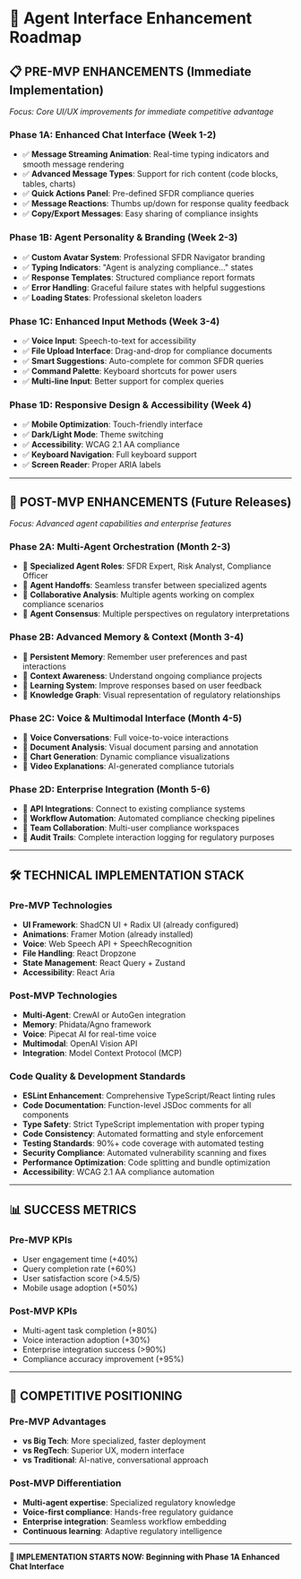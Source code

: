 # 🚀 Agent Interface Enhancement Roadmap

## 📋 **PRE-MVP ENHANCEMENTS** (Immediate Implementation)

_Focus: Core UI/UX improvements for immediate competitive advantage_

### **Phase 1A: Enhanced Chat Interface (Week 1-2)**

- ✅ **Message Streaming Animation**: Real-time typing indicators and smooth message rendering
- ✅ **Advanced Message Types**: Support for rich content (code blocks, tables, charts)
- ✅ **Quick Actions Panel**: Pre-defined SFDR compliance queries
- ✅ **Message Reactions**: Thumbs up/down for response quality feedback
- ✅ **Copy/Export Messages**: Easy sharing of compliance insights

### **Phase 1B: Agent Personality & Branding (Week 2-3)**

- ✅ **Custom Avatar System**: Professional SFDR Navigator branding
- ✅ **Typing Indicators**: "Agent is analyzing compliance..." states
- ✅ **Response Templates**: Structured compliance report formats
- ✅ **Error Handling**: Graceful failure states with helpful suggestions
- ✅ **Loading States**: Professional skeleton loaders

### **Phase 1C: Enhanced Input Methods (Week 3-4)**

- ✅ **Voice Input**: Speech-to-text for accessibility
- ✅ **File Upload Interface**: Drag-and-drop for compliance documents
- ✅ **Smart Suggestions**: Auto-complete for common SFDR queries
- ✅ **Command Palette**: Keyboard shortcuts for power users
- ✅ **Multi-line Input**: Better support for complex queries

### **Phase 1D: Responsive Design & Accessibility (Week 4)**

- ✅ **Mobile Optimization**: Touch-friendly interface
- ✅ **Dark/Light Mode**: Theme switching
- ✅ **Accessibility**: WCAG 2.1 AA compliance
- ✅ **Keyboard Navigation**: Full keyboard support
- ✅ **Screen Reader**: Proper ARIA labels

---

## 🎯 **POST-MVP ENHANCEMENTS** (Future Releases)

_Focus: Advanced agent capabilities and enterprise features_

### **Phase 2A: Multi-Agent Orchestration (Month 2-3)**

- 🔄 **Specialized Agent Roles**: SFDR Expert, Risk Analyst, Compliance Officer
- 🔄 **Agent Handoffs**: Seamless transfer between specialized agents
- 🔄 **Collaborative Analysis**: Multiple agents working on complex compliance scenarios
- 🔄 **Agent Consensus**: Multiple perspectives on regulatory interpretations

### **Phase 2B: Advanced Memory & Context (Month 3-4)**

- 🔄 **Persistent Memory**: Remember user preferences and past interactions
- 🔄 **Context Awareness**: Understand ongoing compliance projects
- 🔄 **Learning System**: Improve responses based on user feedback
- 🔄 **Knowledge Graph**: Visual representation of regulatory relationships

### **Phase 2C: Voice & Multimodal Interface (Month 4-5)**

- 🔄 **Voice Conversations**: Full voice-to-voice interactions
- 🔄 **Document Analysis**: Visual document parsing and annotation
- 🔄 **Chart Generation**: Dynamic compliance visualizations
- 🔄 **Video Explanations**: AI-generated compliance tutorials

### **Phase 2D: Enterprise Integration (Month 5-6)**

- 🔄 **API Integrations**: Connect to existing compliance systems
- 🔄 **Workflow Automation**: Automated compliance checking pipelines
- 🔄 **Team Collaboration**: Multi-user compliance workspaces
- 🔄 **Audit Trails**: Complete interaction logging for regulatory purposes

---

## 🛠️ **TECHNICAL IMPLEMENTATION STACK**

### **Pre-MVP Technologies**

- **UI Framework**: ShadCN UI + Radix UI (already configured)
- **Animations**: Framer Motion (already installed)
- **Voice**: Web Speech API + SpeechRecognition
- **File Handling**: React Dropzone
- **State Management**: React Query + Zustand
- **Accessibility**: React Aria

### **Post-MVP Technologies**

- **Multi-Agent**: CrewAI or AutoGen integration
- **Memory**: Phidata/Agno framework
- **Voice**: Pipecat AI for real-time voice
- **Multimodal**: OpenAI Vision API
- **Integration**: Model Context Protocol (MCP)

### **Code Quality & Development Standards**

- **ESLint Enhancement**: Comprehensive TypeScript/React linting rules
- **Code Documentation**: Function-level JSDoc comments for all components
- **Type Safety**: Strict TypeScript implementation with proper typing
- **Code Consistency**: Automated formatting and style enforcement
- **Testing Standards**: 90%+ code coverage with automated testing
- **Security Compliance**: Automated vulnerability scanning and fixes
- **Performance Optimization**: Code splitting and bundle optimization
- **Accessibility**: WCAG 2.1 AA compliance automation

---

## 📊 **SUCCESS METRICS**

### **Pre-MVP KPIs**

- User engagement time (+40%)
- Query completion rate (+60%)
- User satisfaction score (>4.5/5)
- Mobile usage adoption (+50%)

### **Post-MVP KPIs**

- Multi-agent task completion (+80%)
- Voice interaction adoption (+30%)
- Enterprise integration success (>90%)
- Compliance accuracy improvement (+95%)

---

## 🎯 **COMPETITIVE POSITIONING**

### **Pre-MVP Advantages**

- **vs Big Tech**: More specialized, faster deployment
- **vs RegTech**: Superior UX, modern interface
- **vs Traditional**: AI-native, conversational approach

### **Post-MVP Differentiation**

- **Multi-agent expertise**: Specialized regulatory knowledge
- **Voice-first compliance**: Hands-free regulatory guidance
- **Enterprise integration**: Seamless workflow embedding
- **Continuous learning**: Adaptive regulatory intelligence

---

**🚀 IMPLEMENTATION STARTS NOW: Beginning with Phase 1A Enhanced Chat Interface**
